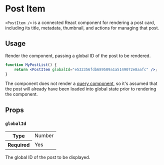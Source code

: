 Post Item
=========

`<PostItem />` is a connected React component for rendering a post card, including its title, metadata, thumbnail, and actions for managing that post.

## Usage

Render the component, passing a global ID of the post to be rendered. 

```jsx
function MyPostList() {
	return <PostItem globalId="e532356fdb689509a1a5149072e8aafc" />;
}
```

The component does not render a [query component](https://github.com/Automattic/wp-calypso/blob/master/docs/our-approach-to-data.md#query-components), so it's assumed that the post will already have been loaded into global state prior to rendering the component.

## Props

### `globalId`

<table>
	<tr><th>Type</th><td>Number</td></tr>
	<tr><th>Required</th><td>Yes</td></tr>
</table>

The global ID of the post to be displayed.

